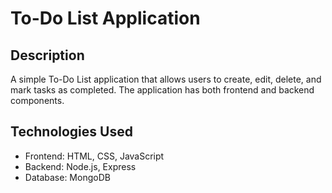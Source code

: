 # To-Do List Application

## Description

A simple To-Do List application that allows users to create, edit, delete, and mark tasks as completed. The application has both frontend and backend components.

## Technologies Used

- Frontend: HTML, CSS, JavaScript
- Backend: Node.js, Express
- Database: MongoDB

